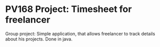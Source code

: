 # PV168 Project: Timesheet for freelancer
Group project:
Simple application, that allows freelancer to track details about his projects.
Done in java.

